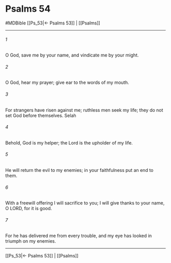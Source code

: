 # Psalms 54
#MDBible
[[Ps_53|← Psalms 53]] | [[Psalms]]

***

###### 1 
O God, save me by your name, and vindicate me by your might. 

###### 2 
O God, hear my prayer; give ear to the words of my mouth. 

###### 3 
For strangers have risen against me; ruthless men seek my life; they do not set God before themselves. Selah 

###### 4 
Behold, God is my helper; the Lord is the upholder of my life. 

###### 5 
He will return the evil to my enemies; in your faithfulness put an end to them. 

###### 6 
With a freewill offering I will sacrifice to you; I will give thanks to your name, O LORD, for it is good. 

###### 7 
For he has delivered me from every trouble, and my eye has looked in triumph on my enemies. 

***

[[Ps_53|← Psalms 53]] | [[Psalms]]
